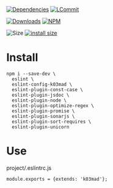 [![Dependencies](https://david-dm.org/k03mad/eslint-config-k03mad.svg)](https://github.com/k03mad/eslint-config-k03mad/blob/master/package.json) [![LCommit](https://img.shields.io/github/last-commit/k03mad/eslint-config-k03mad.svg)](https://github.com/k03mad/eslint-config-k03mad/commits/master)

[![Downloads](https://img.shields.io/npm/dt/eslint-config-k03mad.svg)](https://www.npmjs.com/package/eslint-config-k03mad) [![NPM](https://img.shields.io/npm/v/eslint-config-k03mad.svg)](https://www.npmjs.com/package/eslint-config-k03mad)

![Size](https://img.shields.io/github/repo-size/k03mad/eslint-config-k03mad.svg) [![install size](https://packagephobia.now.sh/badge?p=eslint-config-k03mad)](https://packagephobia.now.sh/result?p=eslint-config-k03mad)

# Install

```(bash)
npm i --save-dev \
  eslint \
  eslint-config-k03mad \
  eslint-plugin-const-case \
  eslint-plugin-jsdoc \
  eslint-plugin-node \
  eslint-plugin-optimize-regex \
  eslint-plugin-promise \
  eslint-plugin-sonarjs \
  eslint-plugin-sort-requires \
  eslint-plugin-unicorn
```

# Use

project/.eslintrc.js

```(js)
module.exports = {extends: 'k03mad'};
```
